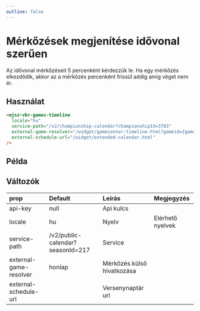 ```yaml
---
outline: false
---
```


# Mérkőzések megjenítése idővonal szerűen

Az idővonal mérkőzéseit 5 percenként kérdezzük le. Ha egy mérkőzés elkezdődik, akkor az a mérkőzés percenként frissül addig amíg véget nem ér.

## Használat

```html
<mjsz-vbr-games-timeline
  locale="hu"
  service-path="/v2/championship-calendar?championshipId=3783"
  external-game-resolver="/widget/gamecenter-timeline.html?gameid={gameId}"
  external-schedule-url="/widget/extended-calendar.html"
/>
```

## Példa

<ClientOnly>
  <mjsz-vbr-games-timeline locale="hu" service-path="/v2/championship-calendar?championshipId=3783" external-game-resolver="/widget/gamecenter-timeline.html?gameid={gameId}" external-schedule-url="/widget/extended-calendar.html" />
</ClientOnly>

## Változók

| prop                   | Default                          | Leírás                     | Megjegyzés       |
| :--------------------- | :------------------------------- | :------------------------- | :--------------- |
| api-key                | null                             | Api kulcs                  |                  |
| locale                 | hu                               | Nyelv                      | Elérhető nyelvek |
| service-path           | /v2/public-calendar?seasonId=217 | Service                    |                  |
| external-game-resolver | honlap                           | Mérkőzés külső hivatkozása |                  |
| external-schedule-url  |                                  | Versenynaptár url          |                  |

